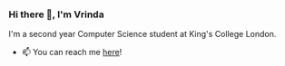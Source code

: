 ### Hi there 👋, I'm Vrinda 

I'm a second year Computer Science student at King's College London.

- 📫 You can reach me [here](www.linkedin.com/in/vrinda-chopra-8ab129253)!

<!--
**Vrinda-chopra/Vrinda-chopra** is a ✨ _special_ ✨ repository because its `README.md` (this file) appears on your GitHub profile.

Here are some ideas to get you started:

-  I’m currently working on ...
-  I’m currently learning ...
- 👯 I’m looking to collaborate on ...
- 🤔 I’m looking for help with ...
- 💬 Ask me about ...
-  How to reach me: ...
- 😄 Pronouns: ...
- ⚡ Fun fact: ...
-->
